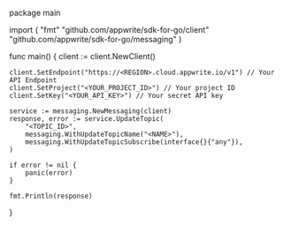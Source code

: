 package main

import (
    "fmt"
    "github.com/appwrite/sdk-for-go/client"
    "github.com/appwrite/sdk-for-go/messaging"
)

func main() {
    client := client.NewClient()

    client.SetEndpoint("https://<REGION>.cloud.appwrite.io/v1") // Your API Endpoint
    client.SetProject("<YOUR_PROJECT_ID>") // Your project ID
    client.SetKey("<YOUR_API_KEY>") // Your secret API key

    service := messaging.NewMessaging(client)
    response, error := service.UpdateTopic(
        "<TOPIC_ID>",
        messaging.WithUpdateTopicName("<NAME>"),
        messaging.WithUpdateTopicSubscribe(interface{}{"any"}),
    )

    if error != nil {
        panic(error)
    }

    fmt.Println(response)
}
